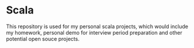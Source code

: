 # Scala
This repository is used for my personal scala projects, which would include my homework, personal demo for interview period preparation and other potential open souce projects.

